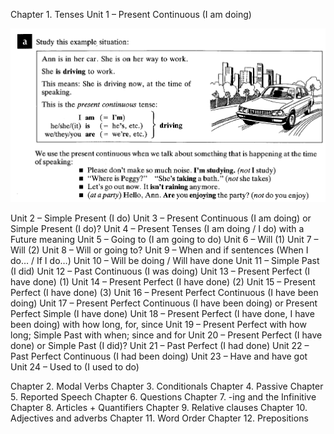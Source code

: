 Chapter 1. Tenses
Unit 1 – Present Continuous (I am doing)

![](unit1/1.1.png)

Unit 2 – Simple Present (I do)
Unit 3 – Present Continuous (I am doing) or Simple Present (I do)?
Unit 4 – Present Tenses (I am doing / I do) with a Future meaning
Unit 5 – Going to (I am going to do)
Unit 6 – Will (1)
Unit 7 – Will (2)
Unit 8 – Will or going to?
Unit 9 – When and if sentences (When I do… / If I do…)
Unit 10 – Will be doing / Will have done
Unit 11 – Simple Past (I did)
Unit 12 – Past Continuous (I was doing)
Unit 13 – Present Perfect (I have done) (1)
Unit 14 – Present Perfect (I have done) (2)
Unit 15 – Present Perfect (I have done) (3)
Unit 16 – Present Perfect Continuous (I have been doing)
Unit 17 – Present Perfect Continuous (I have been doing) or Present Perfect Simple (I have done)
Unit 18 – Present Perfect (I have done, I have been doing) with how long, for, since
Unit 19 – Present Perfect with how long; Simple Past with when; since and for
Unit 20 – Present Perfect (I have done) or Simple Past (I did)?
Unit 21 – Past Perfect (I had done)
Unit 22 – Past Perfect Continuous (I had been doing)
Unit 23 – Have and have got
Unit 24 – Used to (I used to do)

Chapter 2. Modal Verbs
Chapter 3. Conditionals
Chapter 4. Passive
Chapter 5. Reported Speech
Chapter 6. Questions 
Chapter 7. -ing and the Infinitive
Chapter 8. Articles + Quantifiers 
Chapter 9. Relative clauses
Chapter 10. Adjectives and adverbs
Chapter 11. Word Order
Chapter 12. Prepositions
